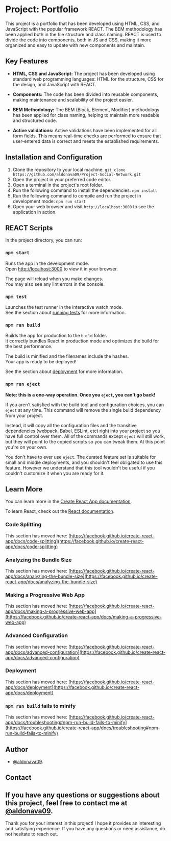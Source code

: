 # Project: Portfolio

This project is a portfolio that has been developed using HTML, CSS, and JavaScript with the popular framework REACT. The BEM methodology has been applied both in the file structure and class naming. REACT is used to divide the code into components, both in JS and CSS, making it more organized and easy to update with new components and maintain.

## Key Features

- **HTML, CSS and JavaScript:** The project has been developed using standard web programming languages: HTML for the structure, CSS for the design, and JavaScript with REACT.

- **Components:** The code has been divided into reusable components, making maintenance and scalability of the project easier.

- **BEM Methodology:** The BEM (Block, Element, Modifier) methodology has been applied for class naming, helping to maintain more readable and structured code.

- **Active validations:** Active validations have been implemented for all form fields. This means real-time checks are performed to ensure that user-entered data is correct and meets the established requirements.

## Installation and Configuration

1. Clone the repository to your local machine: `git clone https://github.com/aldonava09/Project-Social-Network.git`
2. Open the project in your preferred code editor.
3. Open a terminal in the project's root folder.
4. Run the following command to install the dependencies: `npm install`
5. Run the following command to compile and run the project in development mode: `npm run start`
6. Open your web browser and visit `http://localhost:3000` to see the application in action.

## REACT Scripts

In the project directory, you can run:

### `npm start`

Runs the app in the development mode.\
Open [http://localhost:3000](http://localhost:3000) to view it in your browser.

The page will reload when you make changes.\
You may also see any lint errors in the console.

### `npm test`

Launches the test runner in the interactive watch mode.\
See the section about [running tests](https://facebook.github.io/create-react-app/docs/running-tests) for more information.

### `npm run build`

Builds the app for production to the `build` folder.\
It correctly bundles React in production mode and optimizes the build for the best performance.

The build is minified and the filenames include the hashes.\
Your app is ready to be deployed!

See the section about [deployment](https://facebook.github.io/create-react-app/docs/deployment) for more information.

### `npm run eject`

**Note: this is a one-way operation. Once you `eject`, you can't go back!**

If you aren't satisfied with the build tool and configuration choices, you can `eject` at any time. This command will remove the single build dependency from your project.

Instead, it will copy all the configuration files and the transitive dependencies (webpack, Babel, ESLint, etc) right into your project so you have full control over them. All of the commands except `eject` will still work, but they will point to the copied scripts so you can tweak them. At this point you're on your own.

You don't have to ever use `eject`. The curated feature set is suitable for small and middle deployments, and you shouldn't feel obligated to use this feature. However we understand that this tool wouldn't be useful if you couldn't customize it when you are ready for it.

## Learn More

You can learn more in the [Create React App documentation](https://facebook.github.io/create-react-app/docs/getting-started).

To learn React, check out the [React documentation](https://reactjs.org/).

### Code Splitting

This section has moved here: [https://facebook.github.io/create-react-app/docs/code-splitting](https://facebook.github.io/create-react-app/docs/code-splitting)

### Analyzing the Bundle Size

This section has moved here: [https://facebook.github.io/create-react-app/docs/analyzing-the-bundle-size](https://facebook.github.io/create-react-app/docs/analyzing-the-bundle-size)

### Making a Progressive Web App

This section has moved here: [https://facebook.github.io/create-react-app/docs/making-a-progressive-web-app](https://facebook.github.io/create-react-app/docs/making-a-progressive-web-app)

### Advanced Configuration

This section has moved here: [https://facebook.github.io/create-react-app/docs/advanced-configuration](https://facebook.github.io/create-react-app/docs/advanced-configuration)

### Deployment

This section has moved here: [https://facebook.github.io/create-react-app/docs/deployment](https://facebook.github.io/create-react-app/docs/deployment)

### `npm run build` fails to minify

This section has moved here: [https://facebook.github.io/create-react-app/docs/troubleshooting#npm-run-build-fails-to-minify](https://facebook.github.io/create-react-app/docs/troubleshooting#npm-run-build-fails-to-minify)

## Author

- [@aldonava09](https://github.com/aldonava09).

## Contact

If you have any questions or suggestions about this project, feel free to contact me at [@aldonava09](https://github.com/aldonava09).
---

Thank you for your interest in this project! I hope it provides an interesting and satisfying experience. If you have any questions or need assistance, do not hesitate to reach out.